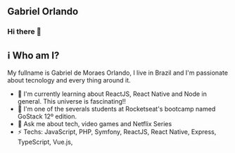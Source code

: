 Gabriel Orlando
-------------

### Hi there 👋

## :information_source: Who am I?

My fullname is Gabriel de Moraes Orlando, I live in Brazil and I'm passionate about tecnology and every thing around it.

- 🌱 I'm currently learning about ReactJS, React Native and Node in general. This universe is fascinating!!
- 🚀 I'm one of the severals students at Rocketseat's bootcamp named GoStack 12º edition.
- 💬 Ask me about tech, video games and Netflix Series
- ⚡ Techs: JavaScript, PHP, Symfony, ReactJS, React Native, Express, TypeScript, Vue.js, 
